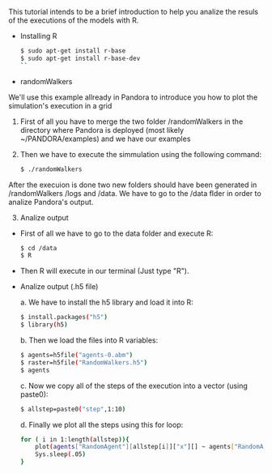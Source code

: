 This tutorial intends to be a brief introduction to help you analize the
resuls of the executions of the models with R.

* Installing R

	```bash
	$ sudo apt-get install r-base
	$ sudo apt-get install r-base-dev
	``
	
	
* randomWalkers

We'll use this example allready in Pandora to introduce you how to plot 
the simulation's execution in a grid

1. First of all you have to merge the two folder /randomWalkers in the 
directory where Pandora is deployed (most likely ~/PANDORA/examples) and
we have our examples

2. Then we have to execute the simmulation using the following command:
	
	```bash
	$ ./randomWalkers
	```
	
After the execuion is done two new folders should have been generated in
/randomWalkers /logs and /data. We have to go to the /data flder in order
to analize Pandora's output.

3. Analize output

* First of all we have to go to the data folder and execute R:

	```bash
	$ cd /data
	$ R
	```
	
* Then R will execute in our terminal (Just type "R").

* Analize output (.h5 file)

	a. We have to install the h5 library and load it into R:
	
	```bash
	$ install.packages("h5")
	$ library(h5)
	```
	
	b. Then we load the files into R variables:
	
	```bash
	$ agents=h5file("agents-0.abm")
	$ raster=h5file("RandomWalkers.h5")
	$ agents
	```
	
	c. Now we copy all of the steps of the execution into a vector (using paste0):
	
	```bash
	$ allstep=paste0("step",1:10)
	```
	
	d. Finally we plot all the steps using this for loop:
	
	```bash
	for ( i in 1:length(allstep)){
		plot(agents["RandomAgent"][allstep[i]]["x"][] ~ agents["RandomAgent"][allstep[i]]["y"][], col="brown", pch=19, xlim=c(0,32), ylim=c(0,32))
		Sys.sleep(.05)
	}
	```
	
